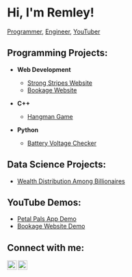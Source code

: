 # Hi, I'm Remley! 
[Programmer](https://github.com/RemleyGHooker), [Engineer](https://www.linkedin.com/in/remley-hooker-58354b1b0/), [YouTuber](https://www.youtube.com/@remley5472/featured)

## Programming Projects:

- **Web Development**
  - [Strong Stripes Website](https://www.strongstripes.org/)
  - [Bookage Website](https://github.com/RemleyGHooker/Bookage)

- **C++**
  - [Hangman Game](https://github.com/RemleyGHooker/Hangman_game)
    
- **Python**
  - [Battery Voltage Checker](https://github.com/RemleyGHooker/Battery-voltage-checker?tab=readme-ov-file#battery-voltage-checker)
## Data Science Projects:

- [Wealth Distribution Among Billionaires](https://github.com/RemleyGHooker/Wealth-Distribution-Among-Billionaires-Project)

## YouTube Demos:

- [Petal Pals App Demo](https://www.youtube.com/watch?v=OJJLY3mLpqo)
- [Bookage Website Demo](https://www.youtube.com/watch?v=4zxh6LH5hiM)

## Connect with me:

[<img align="left" alt="RemleyHooker | YouTube" width="22px" src="https://simpleicons.org/icons/youtube.svg" />](https://www.youtube.com/channel/UCYuPg-P6nGDLB0O7LH2oTUw)
[<img align="left" alt="RemleyHooker | LinkedIn" width="22px" src="https://simpleicons.org/icons/linkedin.svg" />](https://www.linkedin.com/in/remley-hooker-58354b1b0/)
